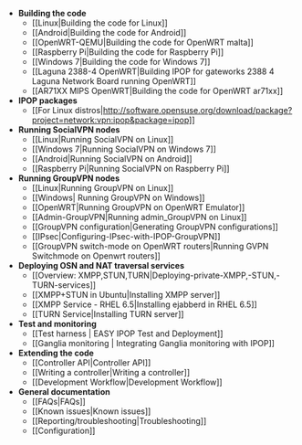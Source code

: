 * **Building the code**
    * [[Linux|Building the code for Linux]]
    * [[Android|Building the code for Android]]
    * [[OpenWRT-QEMU|Building the code for OpenWRT malta]]
    * [[Raspberry Pi|Building the code for Raspberry Pi]]
    * [[Windows 7|Building the code for Windows 7]]  
    * [[Laguna 2388-4 OpenWRT|Building IPOP for gateworks 2388 4 Laguna Network Board running OpenWRT]]  
    * [[AR71XX MIPS OpenWRT|Building the code for OpenWRT ar71xx]] 
* **IPOP packages**
    * [[For Linux distros|http://software.opensuse.org/download/package?project=network:vpn:ipop&package=ipop]]
* **Running SocialVPN nodes**
    * [[Linux|Running SocialVPN on Linux]]
    * [[Windows 7|Running SocialVPN on Windows 7]]
    * [[Android|Running SocialVPN on Android]]
    * [[Raspberry Pi|Running SocialVPN on Raspberry Pi]]
* **Running GroupVPN nodes**
    * [[Linux|Running GroupVPN on Linux]]
    * [[Windows| Running GroupVPN on Windows]]
    * [[OpenWRT|Running GroupVPN on OpenWRT Emulator]]
    * [[Admin-GroupVPN|Running admin_GroupVPN  on Linux]]
    * [[GroupVPN configuration|Generating GroupVPN configurations]]
    * [[IPsec|Configuring-IPsec-with-IPOP-GroupVPN]]  
    * [[GroupVPN switch-mode on OpenWRT routers|Running GVPN Switchmode on Openwrt routers]]
* **Deploying OSN and NAT traversal services**
    * [[Overview: XMPP,STUN,TURN|Deploying-private-XMPP,-STUN,-TURN-services]]
    * [[XMPP+STUN in Ubuntu|Installing XMPP server]]
    * [[XMPP Service - RHEL 6.5|Installing ejabberd in RHEL 6.5]]
    * [[TURN Service|Installing TURN server]]
* **Test and monitoring**
    * [[Test harness | EASY IPOP Test and Deployment]]
    * [[Ganglia monitoring | Integrating Ganglia monitoring with IPOP]]
* **Extending the code**
    * [[Controller API|Controller API]]
    * [[Writing a controller|Writing a controller]]
    * [[Development Workflow|Development Workflow]]
* **General documentation**
    * [[FAQs|FAQs]]
    * [[Known issues|Known issues]]
    * [[Reporting/troubleshooting|Troubleshooting]]
    * [[Configuration]]
